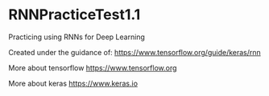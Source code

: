 # RNNPracticeTest1.1
Practicing using RNNs for Deep Learning

Created under the guidance of:
https://www.tensorflow.org/guide/keras/rnn

More about tensorflow 
https://www.tensorflow.org


More about keras
https://www.keras.io
